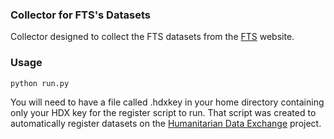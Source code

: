 ### Collector for FTS's Datasets
Collector designed to collect the FTS datasets from the [FTS](https://fts.unocha.org/) website.

### Usage

    python run.py

You will need to have a file called .hdxkey in your home directory containing only your HDX key for the register script to run. That script was created to automatically register datasets on the [Humanitarian Data Exchange](http://data.humdata.org/) project.